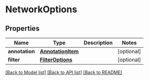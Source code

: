 # NetworkOptions

## Properties
Name | Type | Description | Notes
------------ | ------------- | ------------- | -------------
**annotation** | [**AnnotationItem**](AnnotationItem.md) |  | [optional] 
**filter** | [**FilterOptions**](FilterOptions.md) |  | [optional] 

[[Back to Model list]](../README.md#documentation-for-models) [[Back to API list]](../README.md#documentation-for-api-endpoints) [[Back to README]](../README.md)

